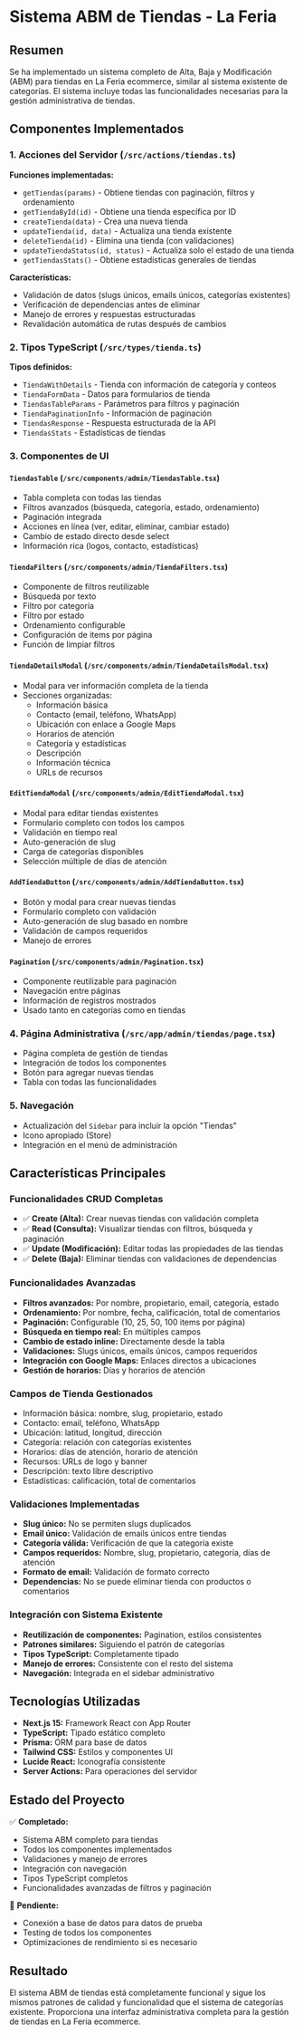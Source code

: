 # Sistema ABM de Tiendas - La Feria

## Resumen

Se ha implementado un sistema completo de Alta, Baja y Modificación (ABM) para tiendas en La Feria ecommerce, similar al sistema existente de categorías. El sistema incluye todas las funcionalidades necesarias para la gestión administrativa de tiendas.

## Componentes Implementados

### 1. Acciones del Servidor (`/src/actions/tiendas.ts`)

**Funciones implementadas:**
- `getTiendas(params)` - Obtiene tiendas con paginación, filtros y ordenamiento
- `getTiendaById(id)` - Obtiene una tienda específica por ID
- `createTienda(data)` - Crea una nueva tienda
- `updateTienda(id, data)` - Actualiza una tienda existente
- `deleteTienda(id)` - Elimina una tienda (con validaciones)
- `updateTiendaStatus(id, status)` - Actualiza solo el estado de una tienda
- `getTiendasStats()` - Obtiene estadísticas generales de tiendas

**Características:**
- Validación de datos (slugs únicos, emails únicos, categorías existentes)
- Verificación de dependencias antes de eliminar
- Manejo de errores y respuestas estructuradas
- Revalidación automática de rutas después de cambios

### 2. Tipos TypeScript (`/src/types/tienda.ts`)

**Tipos definidos:**
- `TiendaWithDetails` - Tienda con información de categoría y conteos
- `TiendaFormData` - Datos para formularios de tienda
- `TiendasTableParams` - Parámetros para filtros y paginación
- `TiendaPaginationInfo` - Información de paginación
- `TiendasResponse` - Respuesta estructurada de la API
- `TiendasStats` - Estadísticas de tiendas

### 3. Componentes de UI

#### `TiendasTable` (`/src/components/admin/TiendasTable.tsx`)
- Tabla completa con todas las tiendas
- Filtros avanzados (búsqueda, categoría, estado, ordenamiento)
- Paginación integrada
- Acciones en línea (ver, editar, eliminar, cambiar estado)
- Cambio de estado directo desde select
- Información rica (logos, contacto, estadísticas)

#### `TiendaFilters` (`/src/components/admin/TiendaFilters.tsx`)
- Componente de filtros reutilizable
- Búsqueda por texto
- Filtro por categoría
- Filtro por estado
- Ordenamiento configurable
- Configuración de items por página
- Función de limpiar filtros

#### `TiendaDetailsModal` (`/src/components/admin/TiendaDetailsModal.tsx`)
- Modal para ver información completa de la tienda
- Secciones organizadas:
  - Información básica
  - Contacto (email, teléfono, WhatsApp)
  - Ubicación con enlace a Google Maps
  - Horarios de atención
  - Categoría y estadísticas
  - Descripción
  - Información técnica
  - URLs de recursos

#### `EditTiendaModal` (`/src/components/admin/EditTiendaModal.tsx`)
- Modal para editar tiendas existentes
- Formulario completo con todos los campos
- Validación en tiempo real
- Auto-generación de slug
- Carga de categorías disponibles
- Selección múltiple de días de atención

#### `AddTiendaButton` (`/src/components/admin/AddTiendaButton.tsx`)
- Botón y modal para crear nuevas tiendas
- Formulario completo con validación
- Auto-generación de slug basado en nombre
- Validación de campos requeridos
- Manejo de errores

#### `Pagination` (`/src/components/admin/Pagination.tsx`)
- Componente reutilizable para paginación
- Navegación entre páginas
- Información de registros mostrados
- Usado tanto en categorías como en tiendas

### 4. Página Administrativa (`/src/app/admin/tiendas/page.tsx`)

- Página completa de gestión de tiendas
- Integración de todos los componentes
- Botón para agregar nuevas tiendas
- Tabla con todas las funcionalidades

### 5. Navegación

- Actualización del `Sidebar` para incluir la opción "Tiendas"
- Icono apropiado (Store)
- Integración en el menú de administración

## Características Principales

### Funcionalidades CRUD Completas
- ✅ **Create (Alta):** Crear nuevas tiendas con validación completa
- ✅ **Read (Consulta):** Visualizar tiendas con filtros, búsqueda y paginación
- ✅ **Update (Modificación):** Editar todas las propiedades de las tiendas
- ✅ **Delete (Baja):** Eliminar tiendas con validaciones de dependencias

### Funcionalidades Avanzadas
- **Filtros avanzados:** Por nombre, propietario, email, categoría, estado
- **Ordenamiento:** Por nombre, fecha, calificación, total de comentarios
- **Paginación:** Configurable (10, 25, 50, 100 items por página)
- **Búsqueda en tiempo real:** En múltiples campos
- **Cambio de estado inline:** Directamente desde la tabla
- **Validaciones:** Slugs únicos, emails únicos, campos requeridos
- **Integración con Google Maps:** Enlaces directos a ubicaciones
- **Gestión de horarios:** Días y horarios de atención

### Campos de Tienda Gestionados
- Información básica: nombre, slug, propietario, estado
- Contacto: email, teléfono, WhatsApp
- Ubicación: latitud, longitud, dirección
- Categoría: relación con categorías existentes
- Horarios: días de atención, horario de atención
- Recursos: URLs de logo y banner
- Descripción: texto libre descriptivo
- Estadísticas: calificación, total de comentarios

### Validaciones Implementadas
- **Slug único:** No se permiten slugs duplicados
- **Email único:** Validación de emails únicos entre tiendas
- **Categoría válida:** Verificación de que la categoría existe
- **Campos requeridos:** Nombre, slug, propietario, categoría, días de atención
- **Formato de email:** Validación de formato correcto
- **Dependencias:** No se puede eliminar tienda con productos o comentarios

### Integración con Sistema Existente
- **Reutilización de componentes:** Pagination, estilos consistentes
- **Patrones similares:** Siguiendo el patrón de categorías
- **Tipos TypeScript:** Completamente tipado
- **Manejo de errores:** Consistente con el resto del sistema
- **Navegación:** Integrada en el sidebar administrativo

## Tecnologías Utilizadas

- **Next.js 15:** Framework React con App Router
- **TypeScript:** Tipado estático completo
- **Prisma:** ORM para base de datos
- **Tailwind CSS:** Estilos y componentes UI
- **Lucide React:** Iconografía consistente
- **Server Actions:** Para operaciones del servidor

## Estado del Proyecto

✅ **Completado:**
- Sistema ABM completo para tiendas
- Todos los componentes implementados
- Validaciones y manejo de errores
- Integración con navegación
- Tipos TypeScript completos
- Funcionalidades avanzadas de filtros y paginación

🔄 **Pendiente:**
- Conexión a base de datos para datos de prueba
- Testing de todos los componentes
- Optimizaciones de rendimiento si es necesario

## Resultado

El sistema ABM de tiendas está completamente funcional y sigue los mismos patrones de calidad y funcionalidad que el sistema de categorías existente. Proporciona una interfaz administrativa completa para la gestión de tiendas en La Feria ecommerce.
